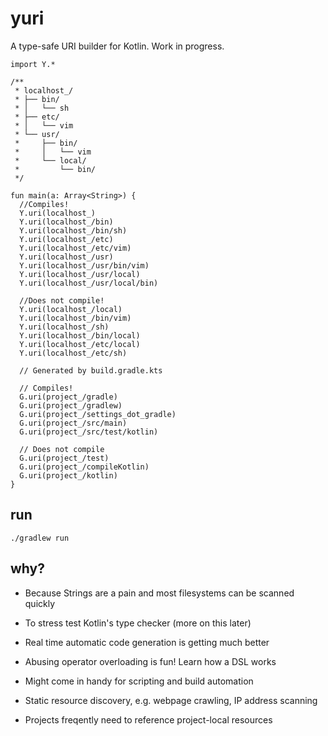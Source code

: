 # yuri

A type-safe URI builder for Kotlin. Work in progress.

```
import Y.*

/**
 * localhost_/
 * ├── bin/
 * │   └── sh
 * ├── etc/
 * │   └── vim
 * └── usr/
 *     ├── bin/
 *     │   └── vim
 *     └── local/
 *         └── bin/
 */

fun main(a: Array<String>) {
  //Compiles!
  Y.uri(localhost_)
  Y.uri(localhost_/bin)
  Y.uri(localhost_/bin/sh)
  Y.uri(localhost_/etc)
  Y.uri(localhost_/etc/vim)
  Y.uri(localhost_/usr)
  Y.uri(localhost_/usr/bin/vim)
  Y.uri(localhost_/usr/local)
  Y.uri(localhost_/usr/local/bin)

  //Does not compile!
  Y.uri(localhost_/local)
  Y.uri(localhost_/bin/vim)
  Y.uri(localhost_/sh)
  Y.uri(localhost_/bin/local)
  Y.uri(localhost_/etc/local)
  Y.uri(localhost_/etc/sh)

  // Generated by build.gradle.kts

  // Compiles!
  G.uri(project_/gradle)
  G.uri(project_/gradlew)
  G.uri(project_/settings_dot_gradle)
  G.uri(project_/src/main)
  G.uri(project_/src/test/kotlin)

  // Does not compile
  G.uri(project_/test)
  G.uri(project_/compileKotlin)
  G.uri(project_/kotlin)
}
```


## run

`./gradlew run`

## why?

- Because Strings are a pain and most filesystems can be scanned quickly

- To stress test Kotlin's type checker (more on this later)

- Real time automatic code generation is getting much better

- Abusing operator overloading is fun! Learn how a DSL works

- Might come in handy for scripting and build automation

- Static resource discovery, e.g. webpage crawling, IP address scanning

- Projects freqently need to reference project-local resources
